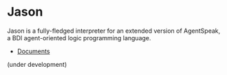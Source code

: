 # Jason
Jason is a fully-fledged interpreter for an extended version of AgentSpeak, a BDI agent-oriented logic programming language.


- [Documents](http://jason-lang.github.io/jason/doc/)

(under development)
